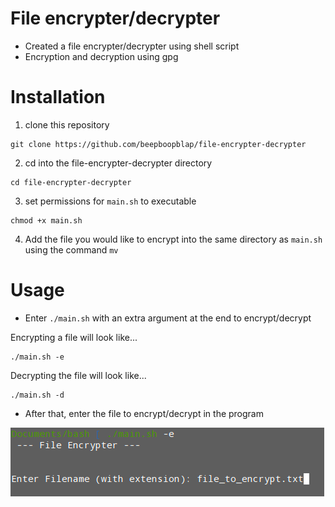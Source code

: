 # File encrypter/decrypter

- Created a file encrypter/decrypter using shell script
- Encryption and decryption using gpg


# Installation

1. clone this repository
```
git clone https://github.com/beepboopblap/file-encrypter-decrypter
```
2. cd into the file-encrypter-decrypter directory
```
cd file-encrypter-decrypter
```
3. set permissions for ```main.sh``` to executable
```
chmod +x main.sh
```
4. Add the file you would like to encrypt into the same directory as ```main.sh``` using the command ```mv```


# Usage

- Enter ```./main.sh``` with an extra argument at the end to encrypt/decrypt

Encrypting a file will look like...
```
./main.sh -e
```
Decrypting the file will look like...
```
./main.sh -d
```

- After that, enter the file to encrypt/decrypt in the program

![preview picture](prev.png)
